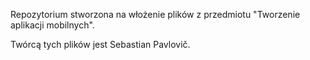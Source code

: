 Repozytorium stworzona na włożenie plików z przedmiotu "Tworzenie aplikacji mobilnych".

Twórcą tych plików jest Sebastian Pavlovič.
